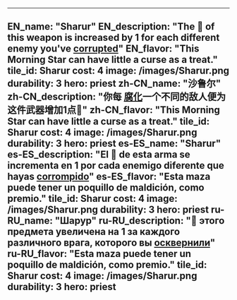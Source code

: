 ---

EN_name: "Sharur"
EN_description: "The 🔸 of this weapon is increased by 1 for each different enemy you've  <u>corrupted</u>"
EN_flavor: "This Morning Star can have little a curse as a treat."
tile_id: Sharur
cost: 4
image: /images/Sharur.png
durability: 3
hero: priest
zh-CN_name: "沙鲁尔"
zh-CN_description: "你每 <u>腐化</u>一个不同的敌人便为这件武器增加1点🔸"
zh-CN_flavor: "This Morning Star can have little a curse as a treat."
tile_id: Sharur
cost: 4
image: /images/Sharur.png
durability: 3
hero: priest
es-ES_name: "Sharur"
es-ES_description: "El 🔸 de esta arma se incrementa en 1 por cada enemigo diferente que hayas  <u>corrompido</u>"
es-ES_flavor: "Esta maza puede tener un poquillo de maldición, como premio."
tile_id: Sharur
cost: 4
image: /images/Sharur.png
durability: 3
hero: priest
ru-RU_name: "Шарур"
ru-RU_description: "🔸 этого предмета увеличена на 1 за каждого различного врага, которого вы  <u>осквернили</u>"
ru-RU_flavor: "Esta maza puede tener un poquillo de maldición, como premio."
tile_id: Sharur
cost: 4
image: /images/Sharur.png
durability: 3
hero: priest
---
